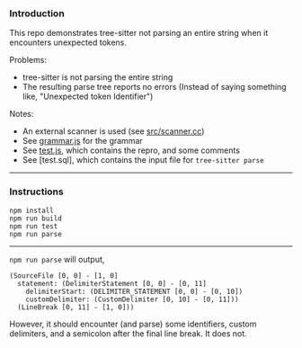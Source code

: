 ### Introduction

This repo demonstrates tree-sitter not parsing an entire string when it encounters unexpected tokens.

Problems:
+ tree-sitter is not parsing the entire string
+ The resulting parse tree reports no errors (Instead of saying something like, "Unexpected token Identifier")

Notes:
+ An external scanner is used (see [src/scanner.cc](src/scanner.cc))
+ See [grammar.js](grammar.js) for the grammar
+ See [test.js](test.js), which contains the repro, and some comments
+ See [test.sql], which contains the input file for `tree-sitter parse`

-----

### Instructions

```
npm install
npm run build
npm run test
npm run parse
```

-----

`npm run parse` will output,
```
(SourceFile [0, 0] - [1, 0]
  statement: (DelimiterStatement [0, 0] - [0, 11]
    delimiterStart: (DELIMITER_STATEMENT [0, 0] - [0, 10])
    customDelimiter: (CustomDelimiter [0, 10] - [0, 11]))
  (LineBreak [0, 11] - [1, 0]))
```

However, it should encounter (and parse) some identifiers, custom delimiters, and a semicolon after the final line break.
It does not.

